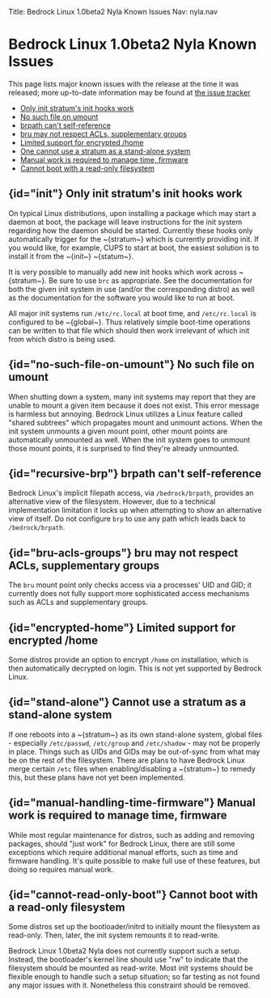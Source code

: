 Title: Bedrock Linux 1.0beta2 Nyla Known Issues
Nav: nyla.nav

Bedrock Linux 1.0beta2 Nyla Known Issues
========================================

This page lists major known issues with the release at the time it was
released; more up-to-date information may be found at [the issue
tracker](https://github.com/bedrocklinux/bedrocklinux-userland/issues?state=open)

- [Only init stratum's init hooks work](#init)
- [No such file on umount](#no-such-file-on-umount)
- [brpath can't self-reference](#recursive-brp)
- [bru may not respect ACLs, supplementary groups](#bru-acls-groups)
- [Limited support for encrypted /home](#encrypted-home)
- [One cannot use a stratum as a stand-alone system](#stand-alone)
- [Manual work is required to manage time, firmware](#manual-handling-time-firmware)
- [Cannot boot with a read-only filesystem](#cannot-read-only-boot)

## {id="init"} Only init stratum's init hooks work

On typical Linux distributions, upon installing a package which may start a
daemon at boot, the package will leave instructions for the init system
regarding how the daemon should be started.  Currently these hooks only
automatically trigger for the ~{stratum~} which is currently providing init.
If you would like, for example, CUPS to start at boot, the easiest solution is
to install it from the ~{init~} ~{statum~}.

It is very possible to manually add new init hooks which work across
~{stratum~}.  Be sure to use `brc` as appropriate.  See the documentation for
both the given init system in use (and/or the corresponding distro) as well as
the documentation for the software you would like to run at boot.

All major init systems run `/etc/rc.local` at boot time, and `/etc/rc.local` is
configured to be ~{global~}.  Thus relatively simple boot-time operations can
be written to that file which should then work irrelevant of which init from
which distro is being used.

## {id="no-such-file-on-umount"} No such file on umount

When shutting down a system, many init systems may report that they are unable
to mount a given item because it does not exist.  This error message is
harmless but annoying.  Bedrock Linux utilizes a Linux feature called "shared
subtrees" which propagates mount and unmount actions.  When the init system
unmounts a given mount point, other mount points are automatically unmounted as
well.  When the init system goes to unmount those mount points, it is surprised
to find they're already unmounted.

## {id="recursive-brp"} brpath can't self-reference

Bedrock Linux's implicit filepath access, via `/bedrock/brpath`, provides an
alternative view of the filesystem.  However, due to a technical implementation
limitation it locks up when attempting to show an alternative view of itself.
Do not configure `brp` to use any path which leads back to `/bedrock/brpath`.

## {id="bru-acls-groups"} bru may not respect ACLs, supplementary groups

The `bru` mount point only checks access via a processes' UID and GID; it
currently does not fully support more sophisticated access mechanisms such as
ACLs and supplementary groups.

## {id="encrypted-home"} Limited support for encrypted /home

Some distros provide an option to encrypt `/home` on installation, which is
then automatically decrypted on login.  This is not yet supported by Bedrock
Linux.

## {id="stand-alone"} Cannot use a stratum as a stand-alone system

If one reboots into a ~{stratum~} as its own stand-alone system, global files -
especially `/etc/passwd`, `/etc/group` and `/etc/shadow` - may not be properly
in place.  Things such as UIDs and GIDs may be out-of-sync from what may be on
the rest of the filesystem.  There are plans to have Bedrock Linux merge
certain `/etc` files when enabling/disabling a ~{stratum~} to remedy this, but
these plans have not yet been implemented.

## {id="manual-handling-time-firmware"} Manual work is required to manage time, firmware

While most regular maintenance for distros, such as adding and removing
packages, should "just work" for Bedrock Linux, there are still some exceptions
which require additional manual efforts, such as time and firmware handling.
It's quite possible to make full use of these features, but doing so requires
manual work.

## {id="cannot-read-only-boot"} Cannot boot with a read-only filesystem

Some distros set up the bootloader/initrd to initially mount the filesystem as
read-only.  Then, later, the init system remounts it to read-write.

Bedrock Linux 1.0beta2 Nyla does not currently support such a setup.  Instead,
the bootloader's kernel line should use "rw" to indicate that the filesystem
should be mounted as read-write.  Most init systems should be flexible enough
to handle such a setup situation; so far testing as not found any major issues
with it.  Nonetheless this constraint should be removed.
